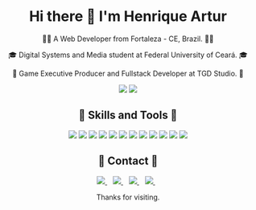 <h1 align='center'>
  Hi there 👋 I'm Henrique Artur
</h1>

<div align='center'>
  <p>
    👨‍💻 A Web Developer from Fortaleza - CE, Brazil. 👨‍💻
  </p>
  <p>
    🎓 Digital Systems and Media student at Federal University of Ceará. 🎓
  </p>
  <p>
    👔 Game Executive Producer and Fullstack Developer at TGD Studio. 👔
  </p>
</div>

<p align='center'>
  <img src="https://github-readme-stats.vercel.app/api?username=HenriqueArtur&hide=contribs,prs&show_icons=true&theme=radical" />
  <img src="https://github-readme-stats.vercel.app/api/top-langs/?username=HenriqueArtur&layout=compact&theme=radical&hide=Java" />
</p>

<h2 align='center'>
🚀 Skills and Tools 🚀
</h2>
<p align='center'>
  <img src="https://img.shields.io/badge/HTML5-flat?logo=html5&style=for-the-badge&logoColor=F12166&labelColor=181433&color=828494&logoWidth=30" />
  <img src="https://img.shields.io/badge/CSS3-flat?logo=css3&style=for-the-badge&logoColor=F12166&labelColor=181433&color=828494&logoWidth=30" />
  <img src="https://img.shields.io/badge/JavaScript-flat?logo=JavaScript&style=for-the-badge&logoColor=F12166&labelColor=181433&color=828494&logoWidth=30" />
  <img src="https://img.shields.io/badge/SASS-flat?logo=SASS&style=for-the-badge&logoColor=F12166&labelColor=181433&color=828494&logoWidth=30" />
  <img src="https://img.shields.io/badge/Bootstrap-flat?logo=Bootstrap&style=for-the-badge&logoColor=F12166&labelColor=181433&color=828494&logoWidth=30" />
  <img src="https://img.shields.io/badge/WordPress-flat?logo=WordPress&style=for-the-badge&logoColor=F12166&labelColor=181433&color=828494&logoWidth=30" />
  <img src="https://img.shields.io/badge/Ruby-flat?logo=Ruby&style=for-the-badge&logoColor=F12166&labelColor=181433&color=828494&logoWidth=30" />
  <img src="https://img.shields.io/badge/Ruby_on_Rails-flat?logo=Ruby+on+Rails&style=for-the-badge&logoColor=F12166&labelColor=181433&color=828494&logoWidth=30" />
  <img src="https://img.shields.io/badge/React-flat?logo=React&style=for-the-badge&logoColor=F12166&labelColor=181433&color=828494&logoWidth=30" />
  <img src="https://img.shields.io/badge/Git-flat?logo=Git&style=for-the-badge&logoColor=F12166&labelColor=181433&color=828494&logoWidth=30" />
  <img src="https://img.shields.io/badge/Linux-flat?logo=Linux&style=for-the-badge&logoColor=F12166&labelColor=181433&color=828494&logoWidth=30" />
  <img src="https://img.shields.io/badge/Scrum-framework_-flat?&style=for-the-badge&logoColor=F12166&labelColor=181433&color=828494&logoWidth=30" />
</p>

<h2 align='center'>📣 Contact 📣</h2>
<p align='center'>
  <a href="mailto:contato@henriqueartur.com">
    <img src="https://img.shields.io/badge/Email-flat?logo=GMail&style=for-the-badge&logoColor=181433&labelColor=F12166&color=181433&logoWidth=30" />
  </a>&nbsp;&nbsp;

  <a href="https://www.linkedin.com/in/henriqueartur/">
    <img src="https://img.shields.io/badge/LinkedIn-flat?logo=LinkedIn&style=for-the-badge&logoColor=181433&labelColor=F12166&color=181433&logoWidth=30" />
  </a>&nbsp;&nbsp;
  <a href="https://api.whatsapp.com/send?phone=5585996005410&text=Ol%C3%A1%2C%20Henrique!">
    <img src="https://img.shields.io/badge/Whatsapp-flat?logo=Whatsapp&style=for-the-badge&logoColor=181433&labelColor=F12166&color=181433&logoWidth=30" />
  </a>&nbsp;&nbsp;
  <a href="https://github.com/HenriqueArtur/">
    <img src="https://img.shields.io/badge/GitHub-flat?logo=GitHub&style=for-the-badge&logoColor=181433&labelColor=F12166&color=181433&logoWidth=30" />
  </a>&nbsp;&nbsp;
</p>
<p align='center'>
    Thanks for visiting.
</p>

<!--
**HenriqueArtur/HenriqueArtur** is a ✨ _special_ ✨ repository because its `README.md` (this file) appears on your GitHub profile.

Here are some ideas to get you started:

- 🔭 I’m currently working on ...
- 🌱 I’m currently learning ...
- 👯 I’m looking to collaborate on ...
- 🤔 I’m looking for help with ...
- 💬 Ask me about ...
- 📫 How to reach me: ...
- 😄 Pronouns: ...
- ⚡ Fun fact: ...
-->
